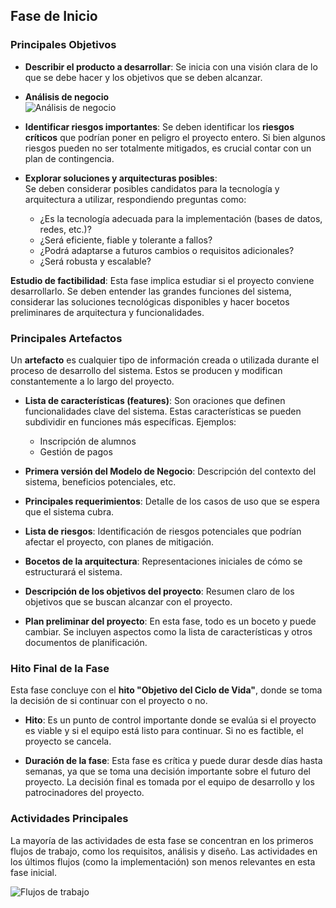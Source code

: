 
## Fase de Inicio

### Principales Objetivos

- **Describir el producto a desarrollar**: Se inicia con una visión clara de lo que se debe hacer y los objetivos que se deben alcanzar.
    
- **Análisis de negocio**  
    ![Análisis de negocio](https://lh7-rt.googleusercontent.com/docsz/AD_4nXcPocQvMecCbl5x3Z0ccJX0aeEhTjiL3UeDrk1S_RyxHUKGHSmdI4a97S5epRvCK0642ApEvweJsjKu0WTJ0JIl1dcsnYgM89CnaUUS8oDtexD58iqol7KXlwBOxu40rX3MwDbe8D62Sh2_iIhQRYLnqic?key=VReuh94fGGpJZLGsXsGdUQ)
    
- **Identificar riesgos importantes**: Se deben identificar los **riesgos críticos** que podrían poner en peligro el proyecto entero. Si bien algunos riesgos pueden no ser totalmente mitigados, es crucial contar con un plan de contingencia.
    
- **Explorar soluciones y arquitecturas posibles**:  
    Se deben considerar posibles candidatos para la tecnología y arquitectura a utilizar, respondiendo preguntas como:
    
    - ¿Es la tecnología adecuada para la implementación (bases de datos, redes, etc.)?
    - ¿Será eficiente, fiable y tolerante a fallos?
    - ¿Podrá adaptarse a futuros cambios o requisitos adicionales?
    - ¿Será robusta y escalable?

**Estudio de factibilidad**: Esta fase implica estudiar si el proyecto conviene desarrollarlo. Se deben entender las grandes funciones del sistema, considerar las soluciones tecnológicas disponibles y hacer bocetos preliminares de arquitectura y funcionalidades.

### Principales Artefactos

Un **artefacto** es cualquier tipo de información creada o utilizada durante el proceso de desarrollo del sistema. Estos se producen y modifican constantemente a lo largo del proyecto.

- **Lista de características (features)**: Son oraciones que definen funcionalidades clave del sistema. Estas características se pueden subdividir en funciones más específicas. Ejemplos:
    
    - Inscripción de alumnos
    - Gestión de pagos
- **Primera versión del Modelo de Negocio**: Descripción del contexto del sistema, beneficios potenciales, etc.
    
- **Principales requerimientos**: Detalle de los casos de uso que se espera que el sistema cubra.
    
- **Lista de riesgos**: Identificación de riesgos potenciales que podrían afectar el proyecto, con planes de mitigación.
    
- **Bocetos de la arquitectura**: Representaciones iniciales de cómo se estructurará el sistema.
    
- **Descripción de los objetivos del proyecto**: Resumen claro de los objetivos que se buscan alcanzar con el proyecto.
    
- **Plan preliminar del proyecto**: En esta fase, todo es un boceto y puede cambiar. Se incluyen aspectos como la lista de características y otros documentos de planificación.
    

### Hito Final de la Fase

Esta fase concluye con el **hito "Objetivo del Ciclo de Vida"**, donde se toma la decisión de si continuar con el proyecto o no.

- **Hito**: Es un punto de control importante donde se evalúa si el proyecto es viable y si el equipo está listo para continuar. Si no es factible, el proyecto se cancela.
    
- **Duración de la fase**: Esta fase es crítica y puede durar desde días hasta semanas, ya que se toma una decisión importante sobre el futuro del proyecto. La decisión final es tomada por el equipo de desarrollo y los patrocinadores del proyecto.
    

### Actividades Principales

La mayoría de las actividades de esta fase se concentran en los primeros flujos de trabajo, como los requisitos, análisis y diseño. Las actividades en los últimos flujos (como la implementación) son menos relevantes en esta fase inicial.

![Flujos de trabajo](https://lh7-rt.googleusercontent.com/docsz/AD_4nXc50UCKnVITtruvWiG7wFaJf2vO9OHMYegVdJ9LCizCKwcoXh_27MKLnPVSjqWlG8Txmsp8Ie7Gl9R7sct_dLlNNsCjiZvRvzp1l2giIsYGZny4dLJoC4xM5iN4-pMevl353tnjay0sB8clvOiZrTYemAw?key=VReuh94fGGpJZLGsXsGdUQ)
